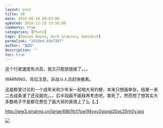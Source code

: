 ```yaml
---
layout: post
title: 48
date: 2016-06-18 00:03:06
updated: 2018-11-23 13:56:09
comments: true
categories: [Photo]
tags: [Damian Wayne, Dick Grayson, damidick]
permalink: "2433ed_b5e7397"
author: "猫厨"
description: ""
toc: true
---
```


<p>这个行驶速度有点高，我又只能放链接了。。。</p> 
<p>WARNING，背后注意，非战斗人员赶快撤离。</p> 
<p>这是群里讨论的一个成年米和少年米一起啪大哥的梗，本来只想画单张，结果一来二去成条漫了还没画完。。。后半段画不画我再考虑吧，累死了。然而想了想其实大多数格子不是都花费在了画大哥的表情上了么【。】<br /></p> 
<p><a rel="nofollow" href="http://ww3.sinaimg.cn/large/68b1fcf7gw1f4yxv2gqxgj20xc25rh0y.jpg" target="_blank"  >http://ww3.sinaimg.cn/large/68b1fcf7gw1f4yxv2gqxgj20xc25rh0y.jpg</a><br /></p>

![](https://nos.netease.com/imglf0/img/cVZNdzJtQk9JV2Nkd1VLbTltaENZOTF3OWxIcjhneHpWSGVuZ2szYlJxazkwbkkvdU4xYjBRPT0.jpg)